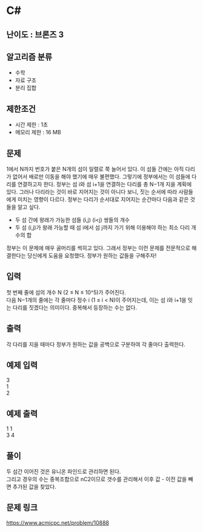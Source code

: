 # C#

## 난이도 : 브론즈 3

## 알고리즘 분류
  - 수학
  - 자료 구조
  - 분리 집합

## 제한조건
  - 시간 제한 : 1초
  - 메모리 제한 : 16 MB

## 문제
1에서 N까지 번호가 붙은 N개의 섬이 일렬로 쭉 늘어서 있다. 이 섬들 간에는 아직 다리가 없어서 배로만 이동을 해야 했기에 매우 불편했다. 그렇기에 정부에서는 이 섬들에 다리를 연결하고자 한다. 정부는 섬 i와 섬 i+1을 연결하는 다리를 총 N−1개 지을 계획에 있다. 그러나 다리라는 것이 바로 지어지는 것이 아니다 보니, 짓는 순서에 따라 사람들에게 미치는 영향이 다르다. 정부는 다리가 순서대로 지어지는 순간마다 다음과 같은 것들을 알고 싶다.<br/>

  - 두 섬 간에 왕래가 가능한 섬들 (i,j) (i<j) 쌍들의 개수
  - 두 섬 (i,j)가 왕래 가능할 때 섬 i에서 섬 j까지 가기 위해 이용해야 하는 최소 다리 개수의 합

정부는 이 문제에 매우 골머리를 썩히고 있다. 그래서 정부는 이런 문제를 전문적으로 해결한다는 당신에게 도움을 요청했다. 정부가 원하는 값들을 구해주자!<br/>


## 입력
첫 번째 줄에 섬의 개수 N (2 ≤ N ≤ 10^5)가 주어진다.<br/>
다음 N−1개의 줄에는 각 줄마다 정수 i (1 ≤ i < N)이 주어지는데, 이는 섬 i와 i+1을 잇는 다리를 짓겠다는 의미이다. 중복해서 등장하는 수는 없다.<br/>


## 출력
각 다리를 지을 때마다 정부가 원하는 값을 공백으로 구분하여 각 줄마다 출력한다.<br/>


## 예제 입력
3<br/>
1<br/>
2<br/>


## 예제 출력
1 1<br/>
3 4<br/>


## 풀이
두 섬간 이어진 것은 유니온 파인드로 관리하면 된다.<br/>
그리고 경우의 수는 중복조합으로 nC2이므로 갯수를 관리해서 이후 값 - 이전 값을 빼면 추가된 값을 찾았다.<br/>


## 문제 링크
https://www.acmicpc.net/problem/10888